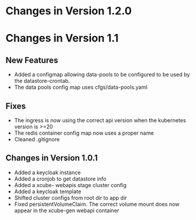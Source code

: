 # Changes in Version 1.2.0



# Changes in Version 1.1
## New Features
- Added a configmap allowing data-pools to be configured to be used by
  the datastore-crontab.
- The data pools config map uses cfgs/data-pools.yaml

## Fixes
- The ingress is now using the correct api version when the kubernetes version is >=20
- The redis container config map now uses a proper name
- Cleaned .gitignore

## Changes in Version 1.0.1

- Added a keycloak instance
- Added a cronjob to get datastore info
- Added a xcube- webapis stage cluster config
- Added a keycloak template
- Shifted cluster configs from root dir to app dir
- Fixed persistentVolumeClaim. The correct volume mount does now appear in the xcube-gen webapi container
